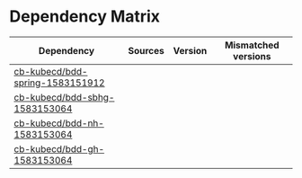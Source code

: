 # Dependency Matrix

Dependency | Sources | Version | Mismatched versions
---------- | ------- | ------- | -------------------
[cb-kubecd/bdd-spring-1583151912](https://github.com/cb-kubecd/bdd-spring-1583151912.git) |  | []() | 
[cb-kubecd/bdd-sbhg-1583153064](https://github.com/cb-kubecd/bdd-sbhg-1583153064.git) |  | []() | 
[cb-kubecd/bdd-nh-1583153064](https://github.com/cb-kubecd/bdd-nh-1583153064.git) |  | []() | 
[cb-kubecd/bdd-gh-1583153064](https://github.com/cb-kubecd/bdd-gh-1583153064.git) |  | []() | 
